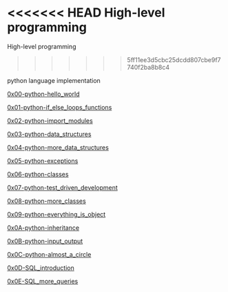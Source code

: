 <<<<<<< HEAD
High-level programming
=======
 High-level programming
>>>>>>> 5ff11ee3d5cbc25dcdd807cbe9f7740f2ba8b8c4

python language implementation

[0x00-python-hello_world](https://github.com/Joeeazy/alx-higher_level_programming/tree/master/0x00-python-hello_world)

[0x01-python-if_else_loops_functions](https://github.com/Joeeazy/alx-higher_level_programming/tree/master/0x01-python-if_else_loops_functions)

[0x02-python-import_modules](https://github.com/Joeeazy/alx-higher_level_programming/tree/master/0x02-python-import_modules)

[0x03-python-data_structures](https://github.com/Joeeazy/alx-higher_level_programming/tree/master/0x03-python-data_structures)

[0x04-python-more_data_structures](https://github.com/Joeeazy/alx-higher_level_programming/tree/master/0x04-python-more_data_structures)

[0x05-python-exceptions](https://github.com/Joeeazy/alx-higher_level_programming/tree/master/0x05-python-exceptions)

[0x06-python-classes](https://github.com/Joeeazy/alx-higher_level_programming/tree/master/0x06-python-classes)

[0x07-python-test_driven_development](https://github.com/Joeeazy/alx-higher_level_programming/tree/master/0x07-python-test_driven_development)

[0x08-python-more_classes](https://github.com/Joeeazy/alx-higher_level_programming/tree/master/0x08-python-more_classes)

[0x09-python-everything_is_object](https://github.com/Joeeazy/alx-higher_level_programming/tree/master/0x09-python-everything_is_object)

[0x0A-python-inheritance](https://github.com/Joeeazy/alx-higher_level_programming/tree/master/0x0A-python-inheritance)

[0x0B-python-input_output](https://github.com/Joeeazy/alx-higher_level_programming/tree/master/0x0B-python-input_output)

[0x0C-python-almost_a_circle](https://github.com/Joeeazy/alx-higher_level_programming/tree/master/0x0C-python-almost_a_circle)

[0x0D-SQL_introduction](https://github.com/Joeeazy/alx-higher_level_programming/tree/master/0x0D-SQL_introduction)

[0x0E-SQL_more_queries](https://github.com/Joeeazy/alx-higher_level_programming/tree/master/0x0E-SQL_more_queries)
